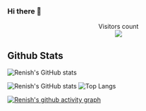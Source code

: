 ### Hi there 👋

<!--
**renishsurani/renishsurani** is a ✨ _special_ ✨ repository because its `README.md` (this file) appears on your GitHub profile.

Here are some ideas to get you started:

- 🔭 I’m currently working on ...
- 🌱 I’m currently learning ...
- 👯 I’m looking to collaborate on ...
- 🤔 I’m looking for help with ...
- 💬 Ask me about ...
- 📫 How to reach me: ...
- 😄 Pronouns: ...
- ⚡ Fun fact: ...
-->

<p align="center"> 
  Visitors count<br>
  <img src="https://profile-counter.glitch.me/renishsurani/count.svg" />
</p>

## Github Stats
![Renish's GitHub stats](https://github-readme-stats.vercel.app/api?username=renishsurani&show_icons=true&theme=radical)

</p>

![Renish's GitHub stats](https://github-readme-stats.vercel.app/api?username=renishsurani&count_private=true&show_icons=true&theme=vision-friendly-dark&line_height=40)
![Top Langs](https://github-readme-stats.vercel.app/api/top-langs/?username=renishsurani&hide=html,css&theme=vision-friendly-dark&count_private=true&line_height=40)

<p align = "center">
  
[![Renish's github activity graph](https://github-readme-activity-graph.vercel.app/graph?username=renishsurani&bg_color=000000&color=fa7900&line=fb8c1d&point=fb3b02&area=true&hide_border=true)](https://github.com/renishsurani)
  
</p>
